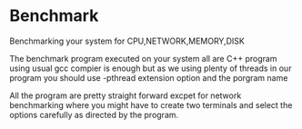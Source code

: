 Benchmark
=========

Benchmarking your system for CPU,NETWORK,MEMORY,DISK

The benchmark program executed on your system all are C++ program using usual gcc compier is enough but as we using plenty
of threads in our program you should use -pthread extension option and the porgram name

All the program are pretty straight forward excpet for network benchmarking where you might have to create two terminals and select the
options carefully as directed by the program.

